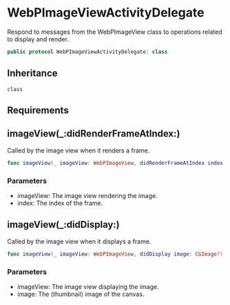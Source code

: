 # WebPImageViewActivityDelegate

Respond to messages from the WebPImageView class to operations related to display and render.

``` swift
public protocol WebPImageViewActivityDelegate: class
```

## Inheritance

`class`

## Requirements

## imageView(\_:didRenderFrameAtIndex:)

Called by the image view when it renders a frame.

``` swift
func imageView(_ imageView: WebPImageView, didRenderFrameAtIndex index: Int)
```

### Parameters

  - imageView: The image view rendering the image.
  - index: The index of the frame.

## imageView(\_:didDisplay:)

Called by the image view when it displays a frame.

``` swift
func imageView(_ imageView: WebPImageView, didDisplay image: CGImage?)
```

### Parameters

  - imageView: The image view displaying the image.
  - image: The (thumbnail) image of the canvas.
